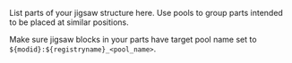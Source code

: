 List parts of your jigsaw structure here. Use pools to group parts intended to be placed at similar positions.

Make sure jigsaw blocks in your parts have target pool name set to `${modid}:${registryname}_<pool_name>`.